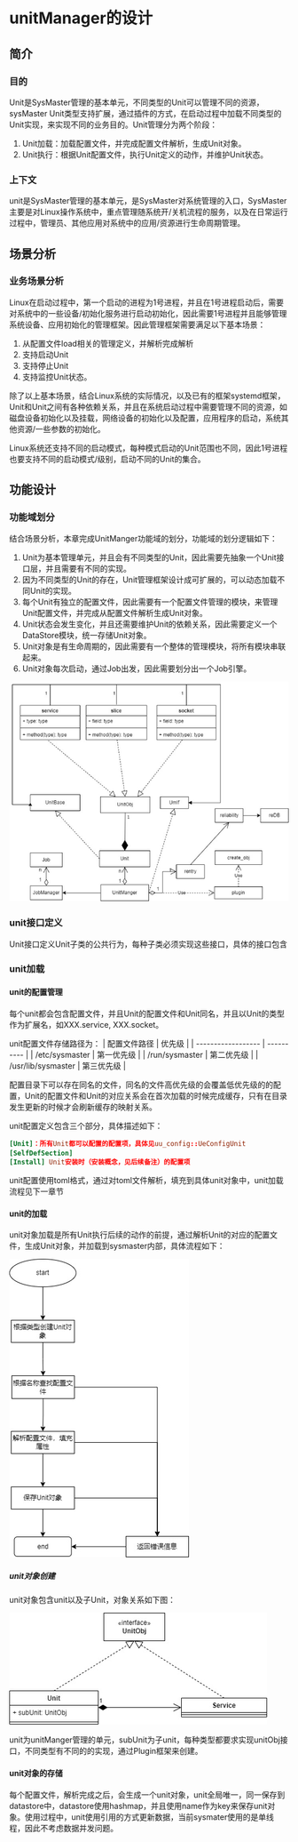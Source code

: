 # unitManager的设计

## 简介

### 目的

Unit是SysMaster管理的基本单元，不同类型的Unit可以管理不同的资源，sysMaster Unit类型支持扩展，通过插件的方式，在启动过程中加载不同类型的Unit实现，来实现不同的业务目的。Unit管理分为两个阶段：

1. Unit加载：加载配置文件，并完成配置文件解析，生成Unit对象。
2. Unit执行：根据Unit配置文件，执行Unit定义的动作，并维护Unit状态。

### 上下文

unit是SysMaster管理的基本单元，是SysMaster对系统管理的入口，SysMaster主要是对Linux操作系统中，重点管理随系统开/关机流程的服务，以及在日常运行过程中，管理员、其他应用对系统中的应用/资源进行生命周期管理。

## 场景分析

### 业务场景分析

Linux在启动过程中，第一个启动的进程为1号进程，并且在1号进程启动后，需要对系统中的一些设备/初始化服务进行启动初始化，因此需要1号进程并且能够管理系统设备、应用初始化的管理框架。因此管理框架需要满足以下基本场景：

1. 从配置文件load相关的管理定义，并解析完成解析
2. 支持启动Unit
3. 支持停止Unit
4. 支持监控Unit状态。

除了以上基本场景，结合Linux系统的实际情况，以及已有的框架systemd框架，Unit和Unit之间有各种依赖关系，并且在系统启动过程中需要管理不同的资源，如磁盘设备初始化以及挂载，网络设备的初始化以及配置，应用程序的启动，系统其他资源/一些参数的初始化。

Linux系统还支持不同的启动模式，每种模式启动的Unit范围也不同，因此1号进程也要支持不同的启动模式/级别，启动不同的Unit的集合。

## 功能设计

### 功能域划分

结合场景分析，本章完成UnitManger功能域的划分，功能域的划分逻辑如下：

1. Unit为基本管理单元，并且会有不同类型的Unit，因此需要先抽象一个Unit接口层，并且需要有不同的实现。
2. 因为不同类型的Unit的存在，Unit管理框架设计成可扩展的，可以动态加载不同Unit的实现。
3. 每个Unit有独立的配置文件，因此需要有一个配置文件管理的模块，来管理Unit配置文件，并完成从配置文件解析生成Unit对象。
4. Unit状态会发生变化，并且还需要维护Unit的依赖关系，因此需要定义一个DataStore模块，统一存储Unit对象。
5. Unit对象是有生命周期的，因此需要有一个整体的管理模块，将所有模块串联起来。
6. Unit对象每次启动，通过Job出发，因此需要划分出一个Job引擎。

![avatar](../res/sysMaster_um.jpg)

### unit接口定义

Unit接口定义Unit子类的公共行为，每种子类必须实现这些接口，具体的接口包含

### unit加载

#### unit的配置管理

每个unit都会包含配置文件，并且Unit的配置文件和Unit同名，并且以Unit的类型作为扩展名，如XXX.service, XXX.socket。

unit配置文件存储路径为：
| 配置文件路径       | 优先级     |
| ------------------ | ---------- |
| /etc/sysmaster     | 第一优先级 |
| /run/sysmaster     | 第二优先级 |
| /usr/lib/sysmaster | 第三优先级 |

配置目录下可以存在同名的文件，同名的文件高优先级的会覆盖低优先级的的配置，Unit的配置文件和Unit的对应关系会在首次加载的时候完成缓存，只有在目录发生更新的时候才会刷新缓存的映射关系。

unit配置定义包含三个部分，具体描述如下：

 ```toml
[Unit]：所有Unit都可以配置的配置项，具体见uu_config::UeConfigUnit
[SelfDefSection]
[Install] Unit安装时（安装概念，见后续备注）的配置项
 ```

unit配置使用toml格式，通过对toml文件解析，填充到具体unit对象中，unit加载流程见下一章节

#### unit的加载

   unit对象加载是所有Unit执行后续的动作的前提，通过解析Unit的对应的配置文件，生成Unit对象，并加载到sysmaster内部，具体流程如下：

![unit加载流程](../res/unitload.jpg#pic_center)

##### unit对象创建

unit对象包含unit以及子Unit，对象关系如下图：

![unit对象关系](../res/unit_c_diagram.jpg#pic_center)

unit为unitManger管理的单元，subUnit为子unit，每种类型都要求实现unitObj接口，不同类型有不同的的实现，通过Plugin框架来创建。

#### unit对象的存储

每个配置文件，解析完成之后，会生成一个unit对象，unit全局唯一，同一保存到datastore中，datastore使用hashmap，并且使用name作为key来保存unit对象。使用过程中，unit使用引用的方式更新数据，当前sysmater使用的是单线程，因此不考虑数据并发问题。
